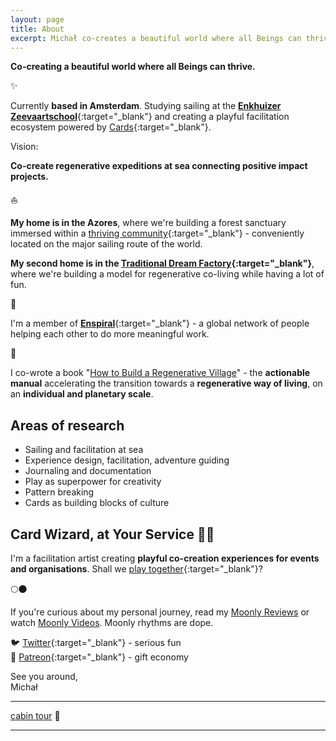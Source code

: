 ```yaml
---
layout: page
title: About
excerpt: Michał co-creates a beautiful world where all Beings can thrive.
---
```

**Co-creating a beautiful world where all Beings can thrive.**

✨

Currently **based in Amsterdam**. Studying sailing at the [**Enkhuizer Zeevaartschool**](https://ezsenglish.weebly.com/){:target="_blank"} and creating a playful facilitation ecosystem powered by [Cards](/cards){:target="_blank"}.

Vision: 

**Co-create regenerative expeditions at sea connecting positive impact projects.**

⛵️

**My home is in the Azores**, where we're building a forest sanctuary immersed within a [thriving community](https://pico.microsolidarity.cc){:target="_blank"} - conveniently located on the major sailing route of the world. 

**My second home is in the [Traditional Dream Factory](https://traditionaldreamfactory.com){:target="_blank"}**, where we're building a model for regenerative co-living while having a lot of fun.

🌳

I'm a member of [**Enspiral**](https://enspiral.com){:target="_blank"} - a global network of people helping each other to do more meaningful work.

📖

I co-wrote a book "[How to Build a Regenerative Village](https://treehousedao.earth/)" - the **actionable manual** accelerating the transition towards a **regenerative way of living**, on an **individual and planetary scale**.

## Areas of research

- Sailing and facilitation at sea
- Experience design, facilitation, adventure guiding
- Journaling and documentation
- Play as superpower for creativity
- Pattern breaking
- Cards as building blocks of culture

## Card Wizard, at Your Service 🧙‍♂️

I'm a facilitation artist creating **playful co-creation experiences for events and organisations**. Shall we [play together](/play-together){:target="_blank"}?

🌕🌑

If you're curious about my personal journey, read my [Moonly Reviews](/moonly-reviews) or watch [Moonly Videos](/moonly-video). Moonly rhythms are dope.

🐦 [Twitter](https://twitter.com/michalkorzonek/){:target="_blank"} - serious fun<br>
🎁 [Patreon](https://www.patreon.com/michalkorzonek/){:target="_blank"} - gift economy

See you around,<br>
Michał

---
[cabin tour](/cabin) 🏡

---
<div id="wcb" class="carbonbadge"></div>
<div id="wcb" class="carbonbadge"></div>
<div id="wcb" class="carbonbadge"></div>
<script src="https://unpkg.com/website-carbon-badges@1.1.3/b.min.js" defer></script>